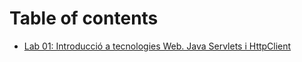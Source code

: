 # Table of contents

* [Lab 01: Introducció a tecnologies Web. Java Servlets i HttpClient](README.md)

